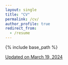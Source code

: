 ```yaml
---
layout: single
title: "CV"
permalink: /cv/
author_profile: true
redirect_from:
  - /resume
---
```


{% include base_path %}

[Updated on March 19, 2024](https://aliciachenw.github.io/files/CV.pdf)
